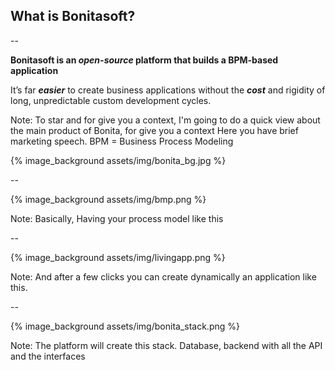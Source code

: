 ## What is Bonitasoft?

--

__Bonitasoft is an ***open-source*** platform that builds a BPM-based application__

It’s far ***easier*** to create business applications without 
the ***cost*** and rigidity of long, unpredictable custom development cycles.

Note:
To star and for give you a context, I'm going to do a quick view about the main product of Bonita, for give you a context
Here you have brief marketing speech.
BPM = Business Process Modeling


{% image_background assets/img/bonita_bg.jpg %} 

--

{% image_background assets/img/bmp.png %}

Note:
Basically, Having your process model like this

--

{% image_background assets/img/livingapp.png %}

Note:
And after a few clicks you can create dynamically an application like this. 

--

{% image_background assets/img/bonita_stack.png %}

Note:
The platform will create this stack. Database, backend with all the API and the interfaces